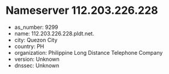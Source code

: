 # Nameserver 112.203.226.228

* as_number: 9299
* name: 112.203.226.228.pldt.net.
* city: Quezon City
* country: PH
* organization: Philippine Long Distance Telephone Company
* version: Unknown
* dnssec: Unknown

